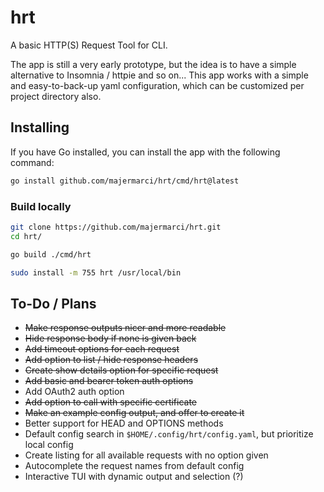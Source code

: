 # hrt

A basic HTTP(S) Request Tool for CLI.

The app is still a very early prototype, but the idea is to have a simple alternative to Insomnia / httpie and so on...
This app works with a simple and easy-to-back-up yaml configuration, which can be customized per project directory also.

## Installing

If you have Go installed, you can install the app with the following command:

```bash
go install github.com/majermarci/hrt/cmd/hrt@latest
```

### Build locally

```bash
git clone https://github.com/majermarci/hrt.git
cd hrt/

go build ./cmd/hrt

sudo install -m 755 hrt /usr/local/bin
```

## To-Do / Plans

- ~~Make response outputs nicer and more readable~~
- ~~Hide response body if none is given back~~
- ~~Add timeout options for each request~~
- ~~Add option to list / hide response headers~~
- ~~Create show details option for specific request~~
- ~~Add basic and bearer token auth options~~
- Add OAuth2 auth option
- ~~Add option to call with specific certificate~~
- ~~Make an example config output, and offer to create it~~
- Better support for HEAD and OPTIONS methods
- Default config search in `$HOME/.config/hrt/config.yaml`, but prioritize local config
- Create listing for all available requests with no option given
- Autocomplete the request names from default config
- Interactive TUI with dynamic output and selection (?)
